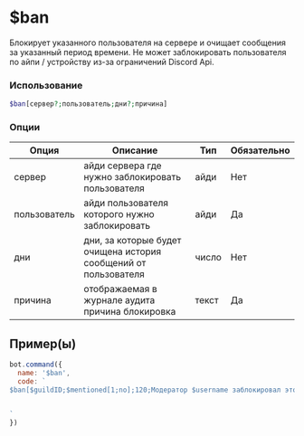 # $ban
Блокирует указанного пользователя на сервере и очищает сообщения за указанный период времени. Не может заблокировать пользователя по айпи / устройству из-за ограничений Discord Api.
### Использование
```php
$ban[сервер?;пользователь;дни?;причина]
```

### Опции

| Опция | Описание | Тип | Обязательно |
|--------|-------------|------|----------|
| сервер | айди сервера где нужно заблокировать пользователя | айди | Нет | 
| пользователь | айди пользователя которого нужно заблокировать | айди | Да | 
| дни | дни, за которые будет очищена история сообщений от пользователя | число | Нет |
| причина | отображаемая в журнале аудита причина блокировка | текст | Да |
## Пример(ы)

```javascript
bot.command({
  name: '$ban',
  code: `
$ban[$guildID;$mentioned[1;no];120;Модератор $username заблокировал этого пользователя]


`
})
```
